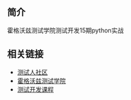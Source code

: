 ## 简介

霍格沃兹测试学院测试开发15期python实战

## 相关链接

- [测试人社区](https://ceshiren.com)
- [霍格沃兹测试学院](https://testerh.ke.qq.com/)
- [测试开发课程](https://ke.qq.com/course/254956)